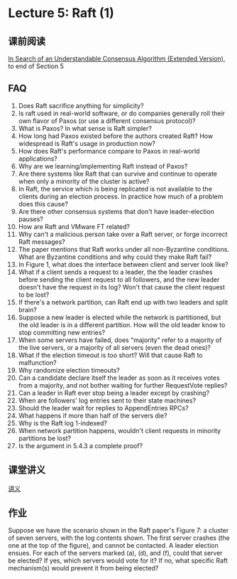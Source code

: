 # Lecture 5: Raft (1)

## 课前阅读

[In Search of an Understandable Consensus Algorithm (Extended Version)]( ../LEC03/raft-extended.pdf), to end of Section 5

## FAQ

1. Does Raft sacrifice anything for simplicity?
1. Is raft used in real-world software, or do companies generally roll their own flavor of Paxos (or use a different consensus protocol)?
1. What is Paxos? In what sense is Raft simpler?
1. How long had Paxos existed before the authors created Raft? How widespread is Raft's usage in production now?
1. How does Raft's performance compare to Paxos in real-world applications?
1. Why are we learning/implementing Raft instead of Paxos?
1. Are there systems like Raft that can survive and continue to operate when only a minority of the cluster is active?
1. In Raft, the service which is being replicated is not available to the clients during an election process. In practice how much of a problem does this cause?
1. Are there other consensus systems that don't have leader-election pauses?
1. How are Raft and VMware FT related?
1. Why can't a malicious person take over a Raft server, or forge incorrect Raft messages?
1. The paper mentions that Raft works under all non-Byzantine conditions. What are Byzantine conditions and why could they make Raft fail?
1. In Figure 1, what does the interface between client and server look like?
1. What if a client sends a request to a leader, the the leader crashes before sending the client request to all followers, and the new leader doesn't have the request in its log? Won't that cause the client request to be lost?
1. If there's a network partition, can Raft end up with two leaders and split brain?
1. Suppose a new leader is elected while the network is partitioned, but the old leader is in a different partition. How will the old leader know to stop committing new entries?
1. When some servers have failed, does "majority" refer to a majority of the live servers, or a majority of all servers (even the dead ones)?
1. What if the election timeout is too short? Will that cause Raft to malfunction?
1. Why randomize election timeouts?
1. Can a candidate declare itself the leader as soon as it receives votes from a majority, and not bother waiting for further RequestVote replies?
1. Can a leader in Raft ever stop being a leader except by crashing?
1. When are followers' log entries sent to their state machines?
1. Should the leader wait for replies to AppendEntries RPCs?
1. What happens if more than half of the servers die? 
1. Why is the Raft log 1-indexed?
1. When network partition happens, wouldn't client requests in minority partitions be lost?
1. Is the argument in 5.4.3 a complete proof?

## 课堂讲义

[讲义](l-raft.txt)

## 作业

Suppose we have the scenario shown in the Raft paper's Figure 7: a cluster of seven servers, with the log contents shown. The first server crashes (the one at the top of the figure), and cannot be contacted. A leader election ensues. For each of the servers marked (a), (d), and (f), could that server be elected? If yes, which servers would vote for it? If no, what specific Raft mechanism(s) would prevent it from being elected?